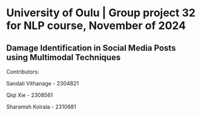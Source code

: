 # University of Oulu | Group project 32 for NLP course, November of 2024

## Damage Identification in Social Media Posts using Multimodal Techniques





Contributors:

Sandali Vithanage - 2304821

Qiqi Xie - 2308561

Sharamsh Koirala - 2310681
